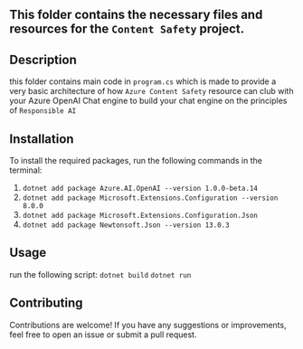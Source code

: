 ## This folder contains the necessary files and resources for the `Content Safety` project.

## Description
this folder contains main code in `program.cs` which is made to provide a very basic architecture of how `Azure Content Safety`
resource can club with your Azure OpenAI Chat engine to build your chat engine on the principles of `Responsible AI`

## Installation
To install the required packages, run the following commands in the terminal:

1) `dotnet add package Azure.AI.OpenAI --version 1.0.0-beta.14`
2) `dotnet add package Microsoft.Extensions.Configuration --version 8.0.0`
3) `dotnet add package Microsoft.Extensions.Configuration.Json`
4) `dotnet add package Newtonsoft.Json --version 13.0.3`

## Usage
run the following script:
`dotnet build`
`dotnet run`

## Contributing
Contributions are welcome! If you have any suggestions or improvements, feel free to open an issue or submit a pull request.

